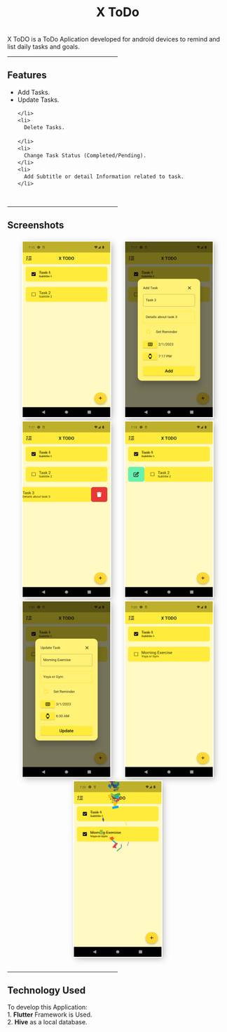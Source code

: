 <style>
  img {
    margin-top: 7px;
    box-shadow: inset 0 -3em 3em rgba(0, 0, 0, 0.1), 0 0 0 2px rgb(255, 255, 255),
      0.3em 0.3em 1em rgba(0, 0, 0, 0.3);
  }

  .ssmain {
    text-align: center;
  }

  .imgspan {
    padding: 3%;
  }
</style>

<body>
  <h1 style="text-align: center;">X ToDo</h1>
  <br>
  <span>
    X ToDO is a ToDo Aplication developed for android devices to remind and list daily tasks and goals.
  </span>
  <br>
  <span align="center">
    <hr width="50%" />
  </span>
  <h2>
    Features
  </h2>

  <ul>
    <li>
      Add Tasks.
    </li>
    <li>
      Update Tasks.

    </li>
    <li>
      Delete Tasks.

    </li>
    <li>
      Change Task Status (Completed/Pending).
    </li>
    <li>
      Add Subtitle or detail Information related to task.
    </li>
  </ul>
  <br>
  <span align="center">
    <hr width="50%" />
  </span>
  <h2>
    Screenshots
  </h2>
  <div class="ssmain">
    <span class="imgspan">
      <img class="img" src="https://raw.githubusercontent.com/Sanket-Ugale/ToDo-App/main/assets/Screenshot_1.png"
        alt="Screenshot_1" height="400" width="200"></span>
    <span class="imgspan"><img class="img"
        src="https://raw.githubusercontent.com/Sanket-Ugale/ToDo-App/main/assets/Screenshot_2.png" alt="Screenshot_2"
        height="400" width="200"></span>
    <span class="imgspan"><img class="img"
        src="https://raw.githubusercontent.com/Sanket-Ugale/ToDo-App/main/assets/Screenshot_3.png" alt="Screenshot_3"
        height="400" width="200"></span>
    <span class="imgspan"><img class="img"
        src="https://raw.githubusercontent.com/Sanket-Ugale/ToDo-App/main/assets/Screenshot_4.png" alt="Screenshot_4"
        height="400" width="200"></span>
    <span class="imgspan"><img class="img"
        src="https://raw.githubusercontent.com/Sanket-Ugale/ToDo-App/main/assets/Screenshot_5.png" alt="Screenshot_5"
        height="400" width="200"></span>
    <span class="imgspan"><img class="img"
        src="https://raw.githubusercontent.com/Sanket-Ugale/ToDo-App/main/assets/Screenshot_6.png" alt="Screenshot_6"
        height="400" width="200"></span>
    <span class="imgspan"><img class="img"
        src="https://raw.githubusercontent.com/Sanket-Ugale/ToDo-App/main/assets/Screenshot_7.png" alt="Screenshot_7"
        height="400" width="200"></span>

  </div>
  <br>
  <span align="center">
    <hr width="50%" />
  </span>
  <span class="technology">
    <h2>
      Technology Used
    </h2>
    To develop this Application: <br>
    1. <strong>Flutter</strong> Framework is Used. <br>
    2. <strong>Hive</strong> as a local database.
  </span>
